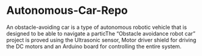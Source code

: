 # Autonomous-Car-Repo
An obstacle-avoiding car is a type of autonomous robotic vehicle that is designed to be able to navigate a particThe “Obstacle avoidance robot car” project is proved using the Ultrasonic sensor, Motor driver shield for driving the DC motors and an Arduino board for controlling the entire system.
